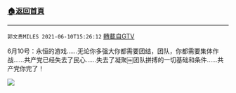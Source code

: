 ﻿###  [:house:返回首頁](https://github.com/ourhimalayas/txt)
---

`郭文贵MILES 2021-06-10T15:26:12` [轉載自GTV](https://gtv.org/web/#/UserInfo/5e596957357cc612d35a8044)

6月10号：永恒的游戏……无论你多强大你都需要团结，团队，你都需要集体作战……共产党已经失去了民心……失去了凝聚￼团队拼搏的一切基础和条件……共产党你完了！

[![](https://filegroup.gtv.org/cdn-cgi/image/width=600/https://filegroup.gtv.org/group8/web/20210610/15/26/0/87d9df645f92bb4de65a64feb45ea9c8.jpg)](https://filegroup.gtv.org/group8/web/20210610/15/26/0/ffec082fbfdd0a2fa247c42ded3508a5.mp4)
